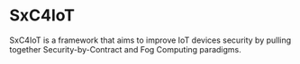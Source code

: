 # SxC4IoT

SxC4IoT is a framework that aims to improve IoT devices security by pulling together Security-by-Contract and Fog Computing paradigms.
